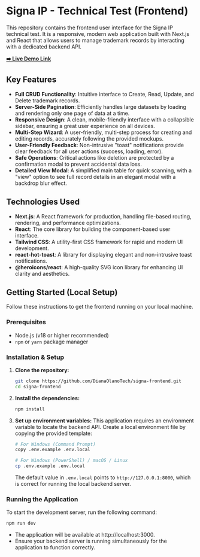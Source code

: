 # Signa IP - Technical Test (Frontend)

This repository contains the frontend user interface for the Signa IP technical test. It is a responsive, modern web application built with Next.js and React that allows users to manage trademark records by interacting with a dedicated backend API.

**[➡️ Live Demo Link](https://signa-frontend-chi.vercel.app/)**

## Key Features

- **Full CRUD Functionality**: Intuitive interface to Create, Read, Update, and Delete trademark records.
- **Server-Side Pagination**: Efficiently handles large datasets by loading and rendering only one page of data at a time.
- **Responsive Design**: A clean, mobile-friendly interface with a collapsible sidebar, ensuring a great user experience on all devices.
- **Multi-Step Wizard**: A user-friendly, multi-step process for creating and editing records, accurately following the provided mockups.
- **User-Friendly Feedback**: Non-intrusive "toast" notifications provide clear feedback for all user actions (success, loading, error).
- **Safe Operations**: Critical actions like deletion are protected by a confirmation modal to prevent accidental data loss.
- **Detailed View Modal**: A simplified main table for quick scanning, with a "view" option to see full record details in an elegant modal with a backdrop blur effect.

## Technologies Used

- **Next.js**: A React framework for production, handling file-based routing, rendering, and performance optimizations.
- **React**: The core library for building the component-based user interface.
- **Tailwind CSS**: A utility-first CSS framework for rapid and modern UI development.
- **react-hot-toast**: A library for displaying elegant and non-intrusive toast notifications.
- **@heroicons/react**: A high-quality SVG icon library for enhancing UI clarity and aesthetics.

## Getting Started (Local Setup)

Follow these instructions to get the frontend running on your local machine.

### Prerequisites

- Node.js (v18 or higher recommended)
- `npm` or `yarn` package manager

### Installation & Setup

1.  **Clone the repository:**
    ```bash
    git clone https://github.com/DianaOlanoTech/signa-frontend.git
    cd signa-frontend
    ```

2.  **Install the dependencies:**
    ```bash
    npm install
    ```

3.  **Set up environment variables:**
    This application requires an environment variable to locate the backend API. Create a local environment file by copying the provided template:
    ```bash
    # For Windows (Command Prompt)
    copy .env.example .env.local

    # For Windows (PowerShell) / macOS / Linux
    cp .env.example .env.local
    ```
    The default value in `.env.local` points to `http://127.0.0.1:8000`, which is correct for running the local backend server.

### Running the Application

To start the development server, run the following command:

```bash
npm run dev
```

- The application will be available at http://localhost:3000. 
- Ensure your backend server is running simultaneously for the application to function correctly.
